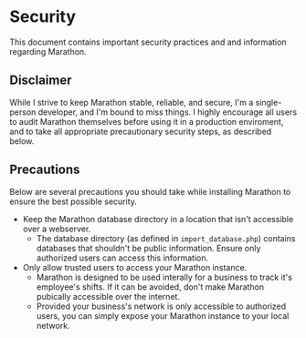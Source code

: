 # Security

This document contains important security practices and and information regarding Marathon.


## Disclaimer

While I strive to keep Marathon stable, reliable, and secure, I'm a single-person developer, and I'm bound to miss things. I highly encourage all users to audit Marathon themselves before using it in a production enviroment, and to take all appropriate precautionary security steps, as described below.


## Precautions

Below are several precautions you should take while installing Marathon to ensure the best possible security.

- Keep the Marathon database directory in a location that isn't accessible over a webserver.
    - The database directory (as defined in `import_database.php`) contains databases that shouldn't be public information. Ensure only authorized users can access this information.
- Only allow trusted users to access your Marathon instance.
    - Marathon is designed to be used interally for a business to track it's employee's shifts. If it can be avoided, don't make Marathon pubically accessible over the internet.
    - Provided your business's network is only accessible to authorized users, you can simply expose your Marathon instance to your local network.
